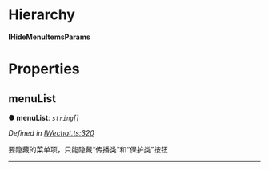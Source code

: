 

# Hierarchy

**IHideMenuItemsParams**

# Properties

<a id="menulist"></a>

##  menuList

**● menuList**: *`string`[]*

*Defined in [IWechat.ts:320](https://github.com/yc-typescript/jssdk/blob/4422e9c/src/IWechat.ts#L320)*

要隐藏的菜单项，只能隐藏“传播类”和“保护类”按钮

___

